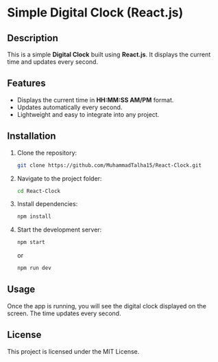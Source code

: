 # Simple Digital Clock (React.js)

## Description
This is a simple **Digital Clock** built using **React.js**. It displays the current time and updates every second.

## Features
- Displays the current time in **HH:MM:SS AM/PM** format.
- Updates automatically every second.
- Lightweight and easy to integrate into any project.

## Installation
1. Clone the repository:
   ```sh
   git clone https://github.com/MuhammadTalha15/React-Clock.git
   ```
2. Navigate to the project folder:
   ```sh
   cd React-Clock
   ```
3. Install dependencies:
   ```sh
   npm install
   ```
4. Start the development server:
   ```sh
   npm start
   ```
   or
   ```sh
   npm run dev
   ```

## Usage
Once the app is running, you will see the digital clock displayed on the screen. The time updates every second.


## License
This project is licensed under the MIT License.
